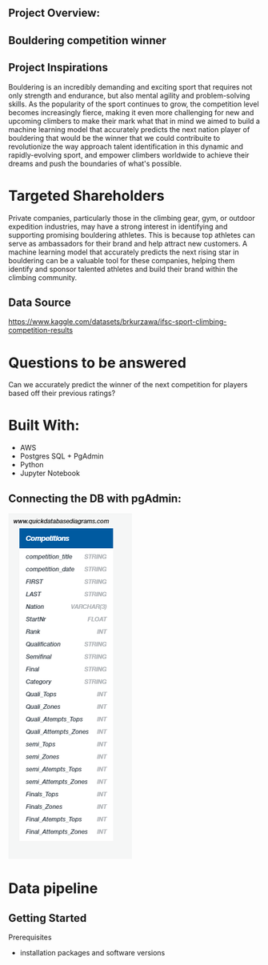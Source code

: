 
## Project Overview:

## Bouldering competition winner



## Project Inspirations

Bouldering is an incredibly demanding and exciting sport that requires not only strength and endurance, but also mental agility and problem-solving skills. As the popularity of the sport continues to grow, the competition level becomes increasingly fierce, making it even more challenging for new and upcoming climbers to make their mark what that in mind we aimed to build a machine learning model that accurately predicts the next nation player of bouldering that would be the winner that we could contribuite to revolutionize the way approach talent identification in this dynamic and rapidly-evolving sport, and empower climbers worldwide to achieve their dreams and push the boundaries of what's possible.

# Targeted Shareholders

Private companies, particularly those in the climbing gear, gym, or outdoor expedition industries, may have a strong interest in identifying and supporting promising bouldering athletes. This is because top athletes can serve as ambassadors for their brand and help attract new customers. A machine learning model that accurately predicts the next rising star in bouldering can be a valuable tool for these companies, helping them identify and sponsor talented athletes and build their brand within the climbing community.


## Data Source

https://www.kaggle.com/datasets/brkurzawa/ifsc-sport-climbing-competition-results

# Questions to be answered

Can we accurately predict the winner of the next competition for players based off their previous ratings?

# Built With:

* AWS
* Postgres SQL + PgAdmin
* Python 
* Jupyter Notebook


## Connecting the DB with pgAdmin:

![](https://github.com/DavidJohnChartrand/bouldering_competition_model/blob/main/Images/ERD.png)


# Data pipeline


## Getting Started

Prerequisites

* installation packages and software versions

